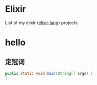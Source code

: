 # Elixir
List of my elixir (<a href="http://elixir-lang.org/" target="_blank">elixir-lang</a>) projects.

# hello
## 定冠词
```java
public static void main(String[] args) {
}
```
